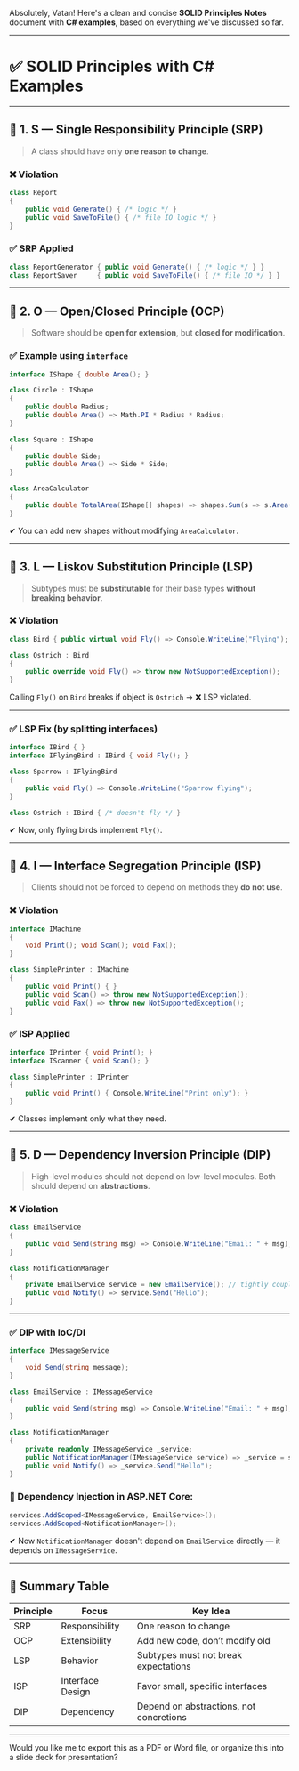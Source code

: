 Absolutely, Vatan! Here's a clean and concise **SOLID Principles Notes** document with **C# examples**, based on everything we've discussed so far.

---

# ✅ **SOLID Principles with C# Examples**

---

## 🔸 1. **S — Single Responsibility Principle (SRP)**

> A class should have only **one reason to change**.

### ❌ Violation

```csharp
class Report
{
    public void Generate() { /* logic */ }
    public void SaveToFile() { /* file IO logic */ }
}
```

### ✅ SRP Applied

```csharp
class ReportGenerator { public void Generate() { /* logic */ } }
class ReportSaver     { public void SaveToFile() { /* file IO */ } }
```

---

## 🔸 2. **O — Open/Closed Principle (OCP)**

> Software should be **open for extension**, but **closed for modification**.

### ✅ Example using `interface`

```csharp
interface IShape { double Area(); }

class Circle : IShape
{
    public double Radius;
    public double Area() => Math.PI * Radius * Radius;
}

class Square : IShape
{
    public double Side;
    public double Area() => Side * Side;
}

class AreaCalculator
{
    public double TotalArea(IShape[] shapes) => shapes.Sum(s => s.Area());
}
```

✔ You can add new shapes without modifying `AreaCalculator`.

---

## 🔸 3. **L — Liskov Substitution Principle (LSP)**

> Subtypes must be **substitutable** for their base types **without breaking behavior**.

### ❌ Violation

```csharp
class Bird { public virtual void Fly() => Console.WriteLine("Flying"); }

class Ostrich : Bird
{
    public override void Fly() => throw new NotSupportedException();
}
```

Calling `Fly()` on `Bird` breaks if object is `Ostrich` → ❌ LSP violated.

---

### ✅ LSP Fix (by splitting interfaces)

```csharp
interface IBird { }
interface IFlyingBird : IBird { void Fly(); }

class Sparrow : IFlyingBird
{
    public void Fly() => Console.WriteLine("Sparrow flying");
}

class Ostrich : IBird { /* doesn't fly */ }
```

✔ Now, only flying birds implement `Fly()`.

---

## 🔸 4. **I — Interface Segregation Principle (ISP)**

> Clients should not be forced to depend on methods they **do not use**.

### ❌ Violation

```csharp
interface IMachine
{
    void Print(); void Scan(); void Fax();
}

class SimplePrinter : IMachine
{
    public void Print() { }
    public void Scan() => throw new NotSupportedException();
    public void Fax() => throw new NotSupportedException();
}
```

### ✅ ISP Applied

```csharp
interface IPrinter { void Print(); }
interface IScanner { void Scan(); }

class SimplePrinter : IPrinter
{
    public void Print() { Console.WriteLine("Print only"); }
}
```

✔ Classes implement only what they need.

---

## 🔸 5. **D — Dependency Inversion Principle (DIP)**

> High-level modules should not depend on low-level modules.
> Both should depend on **abstractions**.

### ❌ Violation

```csharp
class EmailService
{
    public void Send(string msg) => Console.WriteLine("Email: " + msg);
}

class NotificationManager
{
    private EmailService service = new EmailService(); // tightly coupled
    public void Notify() => service.Send("Hello");
}
```

---

### ✅ DIP with IoC/DI

```csharp
interface IMessageService
{
    void Send(string message);
}

class EmailService : IMessageService
{
    public void Send(string msg) => Console.WriteLine("Email: " + msg);
}

class NotificationManager
{
    private readonly IMessageService _service;
    public NotificationManager(IMessageService service) => _service = service;
    public void Notify() => _service.Send("Hello");
}
```

### 🔧 Dependency Injection in ASP.NET Core:

```csharp
services.AddScoped<IMessageService, EmailService>();
services.AddScoped<NotificationManager>();
```

✔ Now `NotificationManager` doesn't depend on `EmailService` directly — it depends on `IMessageService`.

---

## 🧠 Summary Table

| Principle | Focus            | Key Idea                                |
| --------- | ---------------- | --------------------------------------- |
| SRP       | Responsibility   | One reason to change                    |
| OCP       | Extensibility    | Add new code, don’t modify old          |
| LSP       | Behavior         | Subtypes must not break expectations    |
| ISP       | Interface Design | Favor small, specific interfaces        |
| DIP       | Dependency       | Depend on abstractions, not concretions |

---

Would you like me to export this as a PDF or Word file, or organize this into a slide deck for presentation?
